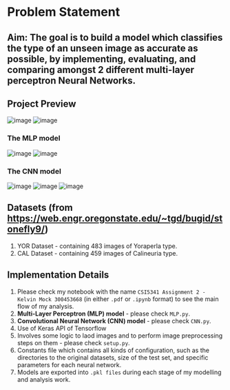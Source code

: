 # Problem Statement
## Aim: The goal is to build a model which classifies the type of an unseen image as accurate as possible, by implementing, evaluating, and comparing amongst 2 different multi-layer perceptron Neural Networks.
## Project Preview
![image](https://github.com/user-attachments/assets/9ef4036d-4d4f-426e-b990-74e674f037d7)
![image](https://github.com/user-attachments/assets/487d3ef6-df68-405f-869a-f1d3d1cf431a)
### The MLP model
![image](https://github.com/user-attachments/assets/bc3b0452-0971-4345-b197-15a324800496)
![image](https://github.com/user-attachments/assets/47652f9e-51d0-4beb-9f53-651c82ab85f0)
### The CNN model
![image](https://github.com/user-attachments/assets/ea7016b5-6daa-4ee2-b3cb-2af1f19e6e2a)
![image](https://github.com/user-attachments/assets/55937742-af44-47d1-bb2e-93f454675ba0)
![image](https://github.com/user-attachments/assets/19d84f60-edcb-4c94-8fbf-e692ec106871)

## Datasets (from https://web.engr.oregonstate.edu/~tgd/bugid/stonefly9/)
1. YOR Dataset - containing 483 images of Yoraperla type.
2. CAL Dataset - containing 459 images of Calineuria type.

## Implementation Details
1. Please check my notebook with the name `CSI5341 Assignment 2 - Kelvin Mock 300453668` (in either `.pdf` or `.ipynb` format) to see the main flow of my analysis. 
2. **Multi-Layer Perceptron (MLP) model** - please check `MLP.py`.
3. **Convolutional Neural Network (CNN) model** - please check `CNN.py`.
4. Use of Keras API of Tensorflow
5. Involves some logic to laod images and to perform image preprocessing steps on them - please check `setup.py`.
6. Constants file which contains all kinds of configuration, such as the directories to the original datasets, size of the test set, and specific parameters for each neural network.
7. Models are exported into `.pkl files` during each stage of my modelling and analysis work. 
